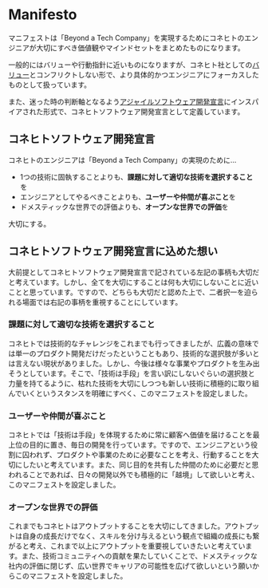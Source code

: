 # Manifesto

マニフェストは「Beyond a Tech Company」を実現するためにコネヒトのエンジニアが大切にすべき価値観やマインドセットをまとめたものになります。

一般的にはバリューや行動指針に近いものになりますが、コネヒト社としての[バリュー](https://connehito.com/about/)とコンフリクトしない形で、より具体的かつエンジニアにフォーカスしたものとして扱っています。

また、迷った時の判断軸となるよう[アジャイルソフトウェア開発宣言](https://agilemanifesto.org/iso/ja/manifesto.html)にインスパイアされた形式で、コネヒトソフトウェア開発宣言として定義しています。

## コネヒトソフトウェア開発宣言

コネヒトのエンジニアは「Beyond a Tech Company」の実現のために…

* 1つの技術に固執することよりも、**課題に対して適切な技術を選択すること**を
* エンジニアとしてやるべきことよりも、**ユーザーや仲間が喜ぶこと**を
* ドメスティックな世界での評価よりも、**オープンな世界での評価**を

大切にする。

## コネヒトソフトウェア開発宣言に込めた想い

大前提としてコネヒトソフトウェア開発宣言で記されている左記の事柄も大切だと考えています。しかし、全てを大切にすることは何も大切にしないことに近いことと思っています。ですので、どちらも大切だと認めた上で、二者択一を迫られる場面では右記の事柄を重視することにしています。

### 課題に対して適切な技術を選択すること

コネヒトでは技術的なチャレンジをこれまでも行ってきましたが、広義の意味では単一のプロダクト開発だけだったということもあり、技術的な選択肢が多いとは言えない現状がありました。しかし、今後は様々な事業やプロダクトを生み出そうとしています。そこで、「技術は手段」を言い訳にしないぐらいの選択肢と力量を持てるように、枯れた技術を大切にしつつも新しい技術に積極的に取り組んでいくというスタンスを明確にすべく、このマニフェストを設定しました。

### ユーザーや仲間が喜ぶこと

コネヒトでは「技術は手段」を体現するために常に顧客へ価値を届けることを最上位の目的に置き、毎日の開発を行っています。ですので、エンジニアという役割に囚われず、プロダクトや事業のために必要なことを考え、行動することを大切にしたいと考えています。また、同じ目的を共有した仲間のために必要だと思われることであれば、日々の開発以外でも積極的に「越境」して欲しいと考え、このマニフェストを設定しました。

### オープンな世界での評価

これまでもコネヒトはアウトプットすることを大切にしてきました。アウトプットは自身の成長だけでなく、スキルを分け与えるという観点で組織の成長にも繋がると考え、これまで以上にアウトプットを重要視していきたいと考えています。また、技術コミュニティへの貢献を果たしていくことで、ドメスティックな社内の評価に閉じず、広い世界でキャリアの可能性を広げて欲しいという願いからこのマニフェストを設定しました。
